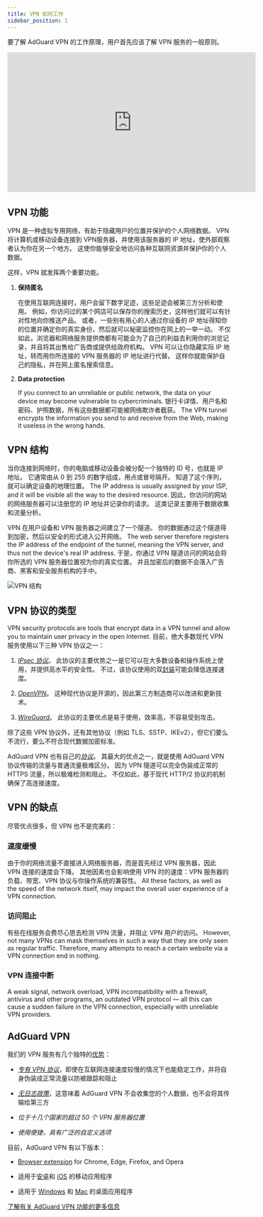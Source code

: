 ```yaml
---
title: VPN 如何工作
sidebar_position: 1
---
```


要了解 AdGuard VPN 的工作原理，用户首先应该了解 VPN 服务的一般原则。

<iframe width="560" height="315" class="youtube-video" src="https://www.youtube-nocookie.com/embed/aOmkjgfSsIY" title="YouTube 视频播放器" frameborder="0" allow="accelerometer; autoplay; clipboard-write; encrypted-media; gyroscope; picture-in-picture" allowfullscreen></iframe>

## VPN 功能

VPN 是一种虚拟专用网络，有助于隐藏用户的位置并保护的个人网络数据。 VPN 将计算机或移动设备连接到 VPN服务器，并使用该服务器的 IP 地址，使外部观察者认为你在另一个地方。 这使你能够安全地访问各种互联网资源并保护你的个人数据。

这样，VPN 就发挥两个重要功能。

1. **保持匿名**

    在使用互联网连接时，用户会留下数字足迹，这些足迹会被第三方分析和使用。 例如，你访问过的某个网店可以保存你的搜索历史，这样他们就可以有针对性地向你推送产品。 或者，一些别有用心的人通过你设备的 IP 地址得知你的位置并确定你的真实身份，然后就可以秘密监控你在网上的一举一动。 不仅如此，浏览器和网络服务提供商都有可能会为了自己的利益去利用你的浏览记录，并且将其出售给广告商或提供给政府机构。 VPN 可以让你隐藏实际 IP 地址，转而用你所连接的 VPN 服务器的 IP 地址进行代替。 这样你就能保护自己的隐私，并在网上匿名搜索信息。

1. **Data protection**

    If you connect to an unreliable or public network, the data on your device may become vulnerable to cybercriminals. 银行卡详情、用户名和密码、护照数据，所有这些数据都可能被网络欺诈者截获。 The VPN tunnel encrypts the information you send to and receive from the Web, making it useless in the wrong hands.

## VPN 结构

当你连接到网络时，你的电脑或移动设备会被分配一个独特的 ID 号，也就是 IP 地址。 它通常由从 0 到 255 的数字组成，用点或冒号隔开。 知道了这个序列，就可以确定设备的地理位置。 The IP address is usually assigned by your ISP, and it will be visible all the way to the desired resource. 因此，你访问的网站的网络服务器可以注册您的 IP 地址并记录你的请求。 这类记录主要用于数据收集和流量分析。

VPN 在用户设备和 VPN 服务器之间建立了一个隧道。 你的数据通过这个隧道得到加密，然后以安全的形式进入公开网络。 The web server therefore registers the IP address of the endpoint of the tunnel, meaning the VPN server, and thus not the device's real IP address. 于是，你通过 VPN 隧道访问的网站会将你所选的 VPN 服务器位置视为你的真实位置。 并且加密后的数据不会落入广告商、黑客和安全服务机构的手中。

![VPN 结构](https://cdn.adguardvpn.com/public/Adguard/Website/Images/seo/en/how_vpn_3.jpg)

## VPN 协议的类型

VPN security protocols are tools that encrypt data in a VPN tunnel and allow you to maintain user privacy in the open Internet. 目前，绝大多数现代 VPN 服务使用以下三种 VPN 协议之一：

1. [*IPsec 协议*](https://en.wikipedia.org/wiki/IPsec)。 此协议的主要优势之一是它可以在大多数设备和操作系统上使用，并提供高水平的安全性。 不过，该协议使用的双[封装](https://en.wikipedia.org/wiki/Encapsulation_(networking))可能会降低连接速度。

1. [*OpenVPN*](https://en.wikipedia.org/wiki/OpenVPN)。 这种现代协议是开源的，因此第三方制造商可以改进和更新技术。

1. [*WireGuard*](https://en.wikipedia.org/wiki/WireGuard)。 此协议的主要优点是易于使用，效率高，不容易受到攻击。

除了这些 VPN 协议外，还有其他协议（例如 TLS、SSTP、IKEv2），但它们要么不流行，要么不符合现代数据加密标准。

AdGuard VPN 也有自己的[*协议*](/general/adguard-vpn-protocol)。 其最大的优点之一，就是使用 AdGuard VPN 协议传输的流量与普通流量极难区分。 因为 VPN 隧道可以完全伪装成正常的 HTTPS 流量，所以极难检测和阻止。 不仅如此，基于现代 HTTP/2 协议的机制确保了高连接速度。

## VPN 的缺点

尽管优点很多，但 VPN 也不是完美的：

### 速度缓慢

由于你的网络流量不直接进入网络服务器，而是首先经过 VPN 服务器，因此 VPN 连接的速度会下降。 其他因素也会影响使用 VPN 时的速度：VPN 服务器的负载、带宽、VPN 协议与你操作系统的兼容性。 All these factors, as well as the speed of the network itself, may impact the overall user experience of a VPN connection.

### 访问阻止

有些在线服务会费尽心思去检测 VPN 流量，并阻止 VPN 用户的访问。 However, not many VPNs can mask themselves in such a way that they are only seen as regular traffic. Therefore, many attempts to reach a certain website via a VPN connection end in nothing.

### VPN 连接中断

A weak signal, network overload, VPN incompatibility with a firewall, antivirus and other programs, an outdated VPN protocol — all this can cause a sudden failure in the VPN connection, especially with unreliable VPN providers.

## AdGuard VPN

我们的 VPN 服务有几个独特的[优势](/general/why-adguard-vpn)：

- [*专有 VPN 协议*](/general/adguard-vpn-protocol)，即使在互联网连接速度较慢的情况下也能稳定工作，并将自身伪装成正常流量以防被跟踪和阻止

- [*无日志政策*](https://adguard-vpn.com/privacy.html)，这意味着 AdGuard VPN 不会收集您的个人数据，也不会将其传输给第三方

- *位于十几个国家的超过 50 个 VPN 服务器位置*

- *使用便捷，具有广泛的自定义选项*

目前，AdGuard VPN 有以下版本：

- [Browser extension](/adguard-vpn-browser-extension/overview) for Chrome, Edge, Firefox, and Opera

- 适用于[安卓](/adguard-vpn-for-android/overview)和 [iOS](/adguard-vpn-for-ios/overview) 的移动应用程序

- 适用于 [Windows](/adguard-vpn-for-windows/overview) 和 [Mac](/adguard-vpn-for-mac/overview) 的桌面应用程序

[了解有关 AdGuard VPN 功能的更多信息](https://adguard-vpn.com/welcome.html)
